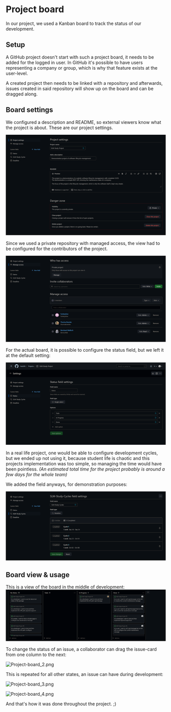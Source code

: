 # Project board

In our project, we used a Kanban board to track the status of our development.

## Setup

A GitHub project doesn't start with such a project board, it needs to be added for the logged in user.
In GitHub it's possible to have users representing a company or group, which is why that feature exists at the user-level.

A created project then needs to be linked with a repository and afterwards, issues created in said repository will show up on the board and can be dragged along.

## Board settings

We configured a description and README, so external viewers know what the project is about.
These are our project settings.

![Project-board_project-settings.png](https://github.com/HackXIt/SLM-Study-Project/blob/documentation/doc/attachments/Project-board_project-settings.png)

Since we used a private repository with managed access, the view had to be configured for the contributors of the project.

![Project-board_settings_access-management.png](https://github.com/HackXIt/SLM-Study-Project/blob/documentation/doc/attachments/Project-board_settings_access-management.png)

For the actual board, it is possible to configure the status field, but we left it at the default setting:

![Project-board_settings_status-field.png](https://github.com/HackXIt/SLM-Study-Project/blob/documentation/doc/attachments/Project-board_settings_status-field.png)

In a real life project, one would be able to configure development cycles, but we ended up not using it, because student life is chaotic and this projects implementation was too simple, so managing the time would have been pointless. *(An estimated total time for the project probably is around a few days for the whole team)*

We added the field anyways, for demonstration purposes:

![Project-board_settings_dev-cycle.png](https://github.com/HackXIt/SLM-Study-Project/blob/documentation/doc/attachments/Project-board_settings_dev-cycle.png)

## Board view & usage

This is a view of the board in the middle of development:![Project-board_1.png](https://github.com/HackXIt/SLM-Study-Project/blob/documentation/doc/attachments/Project-board_1.png)

To change the status of an issue, a collaborator can drag the issue-card from one column to the next:

![Project-board_2.png](https://github.com/HackXIt/SLM-Study-Project/blob/documentation/doc/attachments/Project-board_2.png)

This is repeated for all other states, an issue can have during development:

![Project-board_3.png](https://github.com/HackXIt/SLM-Study-Project/blob/documentation/doc/attachments/Project-board_3.png)

![Project-board_4.png](https://github.com/HackXIt/SLM-Study-Project/blob/documentation/doc/attachments/Project-board_4.png)

And that's how it was done throughout the project. ;)
